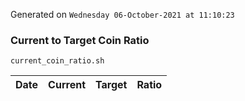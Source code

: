 Generated on `Wednesday 06-October-2021 at 11:10:23`

### Current to Target Coin Ratio
`current_coin_ratio.sh`

Date|Current|Target|Ratio
---|---|---|---
